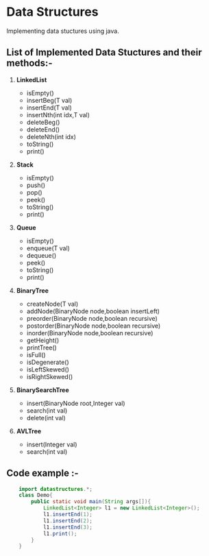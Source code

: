 # Data Structures 

Implementing data stuctures using java.

## List of Implemented Data Stuctures and their methods:-
1. **LinkedList**
    - isEmpty() 
    - insertBeg(T val)
    - insertEnd(T val)
    - insertNth(int idx,T val)
    - deleteBeg()
    - deleteEnd()
    - deleteNth(int idx)
    - toString()
    - print()
2. **Stack**
    - isEmpty()
    - push()
    - pop()
    - peek()
    - toString()
    - print()
3. **Queue**
    - isEmpty()
    - enqueue(T val)
    - dequeue()
    - peek()
    - toString()
    - print()
4. **BinaryTree**
    - createNode(T val)
    - addNode(BinaryNode<T> node,boolean insertLeft)
    - preorder(BinaryNode<T> node,boolean recursive)
    - postorder(BinaryNode<T> node,boolean recursive)
    - inorder(BinaryNode<T> node,boolean recursive)
    - getHeight()
    - printTree()
    - isFull()
    - isDegenerate()
    - isLeftSkewed()
    - isRightSkewed()
    
1. **BinarySearchTree**
    - insert(BinaryNode<Integer> root,Integer val)
    - search(int val)
    - delete(int val)

1. **AVLTree**
    - insert(Integer val)
    - search(int val)


## Code example :-

```java
    import datastructures.*;
    class Demo{
        public static void main(String args[]){
            LinkedList<Integer> l1 = new LinkedList<Integer>();
            l1.insertEnd(1);
            l1.insertEnd(2);
            l1.insertEnd(3);
            l1.print();
        }
    }

```